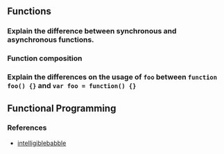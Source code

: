 
## Functions

### Explain the difference between synchronous and asynchronous functions.

### Function composition

### Explain the differences on the usage of `foo` between `function foo() {}` and `var foo = function() {}`

## Functional Programming

### References

- [intelligiblebabble](http://www.intelligiblebabble.com/functional-javascript-part-1-introduction)

